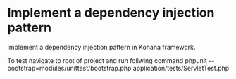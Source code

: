# Implement a dependency injection pattern


Implement a dependency injection pattern in Kohana framework. 

To test navigate to root of project and run follwing command 
phpunit --bootstrap=modules/unittest/bootstrap.php application/tests/ServletTest.php 